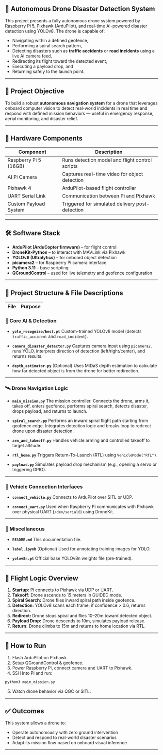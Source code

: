 ## 🚁 Autonomous Drone Disaster Detection System

This project presents a fully autonomous drone system powered by Raspberry Pi 5, Pixhawk (ArduPilot), and real-time AI-powered disaster detection using YOLOv8. The drone is capable of:

* Navigating within a defined geofence,
* Performing a spiral search pattern,
* Detecting disasters such as **traffic accidents** or **road incidents** using a live AI camera feed,
* Redirecting its flight toward the detected event,
* Executing a payload drop, and
* Returning safely to the launch point.

---

## 🎯 Project Objective

To build a robust **autonomous navigation system** for a drone that leverages onboard computer vision to detect real-world incidents in real time and respond with defined mission behaviors — useful in emergency response, aerial monitoring, and disaster relief.

---

## 🧩 Hardware Components

| Component             | Description                                     |
| --------------------- | ----------------------------------------------- |
| Raspberry Pi 5 (16GB) | Runs detection model and flight control scripts |
| AI Pi Camera          | Captures real-time video for object detection   |
| Pixhawk 4             | ArduPilot-based flight controller               |
| UART Serial Link      | Communication between Pi and Pixhawk            |
| Custom Payload System | Triggered for simulated delivery post-detection |

---

## 🛠 Software Stack

* **ArduPilot (ArduCopter firmware)** – for flight control
* **DroneKit-Python** – to interact with MAVLink via Pixhawk
* **YOLOv8 (Ultralytics)** – for onboard object detection
* **picamera2** – for Raspberry Pi camera interface
* **Python 3.11** – base scripting
* **QGroundControl** – used for live telemetry and geofence configuration

---

## 📁 Project Structure & File Descriptions

| File | Purpose |
| ---- | ------- |

### 🧠 Core AI & Detection

* **`yolo_recognize/best.pt`**
  Custom-trained YOLOv8 model (detects `traffic_accident` and `road_incident`).

* **`camera_disaster_detector.py`**
  Captures camera input using `picamera2`, runs YOLO, interprets direction of detection (left/right/center), and returns results.

* **`depth_estimator.py`**
  (Optional) Uses MiDaS depth estimation to calculate how far detected object is from the drone for better redirection.

---

### 🛰 Drone Navigation Logic

* **`main_mission.py`**
  The mission controller. Connects the drone, arms it, takes off, enters geofence, performs spiral search, detects disaster, drops payload, and returns to launch.

* **`spiral_search.py`**
  Performs an inward spiral flight path starting from geofence edge. Integrates detection logic and breaks loop to redirect drone upon disaster detection.

* **`arm_and_takeoff.py`**
  Handles vehicle arming and controlled takeoff to target altitude.

* **`rtl_home.py`**
  Triggers Return-To-Launch (RTL) using `VehicleMode("RTL")`.

* **`payload.py`**
  Simulates payload drop mechanism (e.g., opening a servo or triggering GPIO).

---

### 🔌 Vehicle Connection Interfaces

* **`connect_vehicle.py`**
  Connects to ArduPilot over SITL or UDP.

* **`connect_uart.py`**
  Used when Raspberry Pi communicates with Pixhawk over physical UART (`/dev/serial0`) using DroneKit.

---

### 📄 Miscellaneous

* **`README.md`**
  This documentation file.

* **`label.ipynb`**
  (Optional) Used for annotating training images for YOLO.

* **`yolov8n.pt`**
  Official base YOLOv8n weights file (pre-trained).

---

## 🚀 Flight Logic Overview

1. **Startup:** Pi connects to Pixhawk via UDP or UART.
2. **Takeoff:** Drone ascends to 15 meters in GUIDED mode.
3. **Spiral Search:** Drone flies inward spiral path inside geofence.
4. **Detection:** YOLOv8 scans each frame; if confidence > 0.6, returns direction.
5. **Redirect:** Drone stops spiral and flies 10–20m toward detected object.
6. **Payload Drop:** Drone descends to 10m, simulates payload release.
7. **Return:** Drone climbs to 15m and returns to home location via RTL.

---

## 📌 How to Run

1. Flash ArduPilot on Pixhawk.
2. Setup QGroundControl & geofence.
3. Power Raspberry Pi, connect camera and UART to Pixhawk.
4. SSH into Pi and run:

```bash
python3 main_mission.py
```

5. Watch drone behavior via QGC or SITL.

---

## ✅ Outcomes

This system allows a drone to:

* Operate autonomously with zero ground intervention
* Detect and respond to real-world disaster scenarios
* Adapt its mission flow based on onboard visual inference
---
